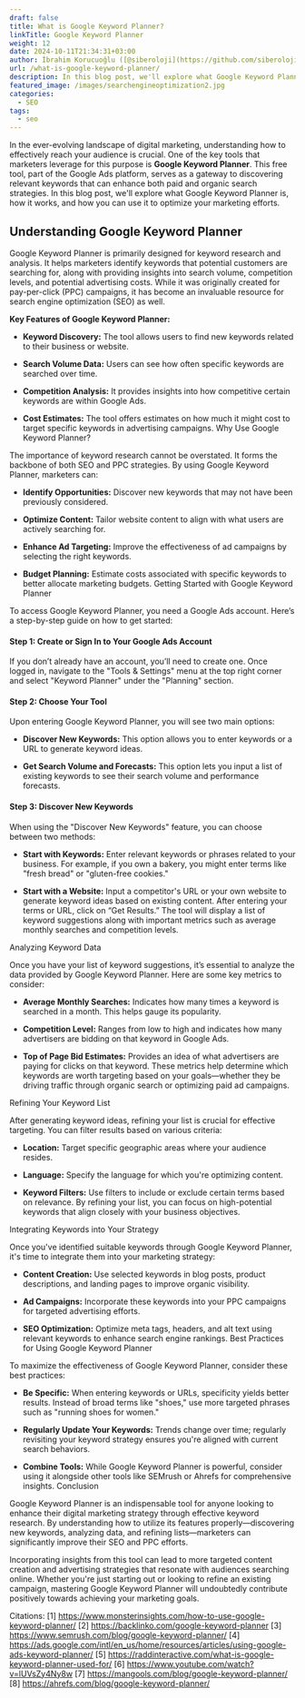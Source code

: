 ```yaml
---
draft: false
title: What is Google Keyword Planner?
linkTitle: Google Keyword Planner
weight: 12
date: 2024-10-11T21:34:31+03:00
author: İbrahim Korucuoğlu ([@siberoloji](https://github.com/siberoloji))
url: /what-is-google-keyword-planner/
description: In this blog post, we'll explore what Google Keyword Planner is, how it works, and how you can use it to optimize your marketing efforts.
featured_image: /images/searchengineoptimization2.jpg
categories:
  - SEO
tags:
  - seo
---
```

In the ever-evolving landscape of digital marketing, understanding how to effectively reach your audience is crucial. One of the key tools that marketers leverage for this purpose is **Google Keyword Planner**. This free tool, part of the Google Ads platform, serves as a gateway to discovering relevant keywords that can enhance both paid and organic search strategies. In this blog post, we'll explore what Google Keyword Planner is, how it works, and how you can use it to optimize your marketing efforts.

## Understanding Google Keyword Planner

Google Keyword Planner is primarily designed for keyword research and analysis. It helps marketers identify keywords that potential customers are searching for, along with providing insights into search volume, competition levels, and potential advertising costs. While it was originally created for pay-per-click (PPC) campaigns, it has become an invaluable resource for search engine optimization (SEO) as well.

**Key Features of Google Keyword Planner:**

* **Keyword Discovery:** The tool allows users to find new keywords related to their business or website.

* **Search Volume Data:** Users can see how often specific keywords are searched over time.

* **Competition Analysis:** It provides insights into how competitive certain keywords are within Google Ads.

* **Cost Estimates:** The tool offers estimates on how much it might cost to target specific keywords in advertising campaigns.
Why Use Google Keyword Planner?

The importance of keyword research cannot be overstated. It forms the backbone of both SEO and PPC strategies. By using Google Keyword Planner, marketers can:

* **Identify Opportunities:** Discover new keywords that may not have been previously considered.

* **Optimize Content:** Tailor website content to align with what users are actively searching for.

* **Enhance Ad Targeting:** Improve the effectiveness of ad campaigns by selecting the right keywords.

* **Budget Planning:** Estimate costs associated with specific keywords to better allocate marketing budgets.
Getting Started with Google Keyword Planner

To access Google Keyword Planner, you need a Google Ads account. Here’s a step-by-step guide on how to get started:

#### Step 1: Create or Sign In to Your Google Ads Account

If you don’t already have an account, you’ll need to create one. Once logged in, navigate to the "Tools &amp; Settings" menu at the top right corner and select "Keyword Planner" under the "Planning" section.

#### Step 2: Choose Your Tool

Upon entering Google Keyword Planner, you will see two main options:

* **Discover New Keywords:** This option allows you to enter keywords or a URL to generate keyword ideas.

* **Get Search Volume and Forecasts:** This option lets you input a list of existing keywords to see their search volume and performance forecasts.

#### Step 3: Discover New Keywords

When using the "Discover New Keywords" feature, you can choose between two methods:

* **Start with Keywords:** Enter relevant keywords or phrases related to your business. For example, if you own a bakery, you might enter terms like "fresh bread" or "gluten-free cookies."

* **Start with a Website:** Input a competitor's URL or your own website to generate keyword ideas based on existing content.
After entering your terms or URL, click on “Get Results.” The tool will display a list of keyword suggestions along with important metrics such as average monthly searches and competition levels.

Analyzing Keyword Data

Once you have your list of keyword suggestions, it’s essential to analyze the data provided by Google Keyword Planner. Here are some key metrics to consider:

* **Average Monthly Searches:** Indicates how many times a keyword is searched in a month. This helps gauge its popularity.

* **Competition Level:** Ranges from low to high and indicates how many advertisers are bidding on that keyword in Google Ads.

* **Top of Page Bid Estimates:** Provides an idea of what advertisers are paying for clicks on that keyword.
These metrics help determine which keywords are worth targeting based on your goals—whether they be driving traffic through organic search or optimizing paid ad campaigns.

Refining Your Keyword List

After generating keyword ideas, refining your list is crucial for effective targeting. You can filter results based on various criteria:

* **Location:** Target specific geographic areas where your audience resides.

* **Language:** Specify the language for which you're optimizing content.

* **Keyword Filters:** Use filters to include or exclude certain terms based on relevance.
By refining your list, you can focus on high-potential keywords that align closely with your business objectives.

Integrating Keywords into Your Strategy

Once you've identified suitable keywords through Google Keyword Planner, it's time to integrate them into your marketing strategy:

* **Content Creation:** Use selected keywords in blog posts, product descriptions, and landing pages to improve organic visibility.

* **Ad Campaigns:** Incorporate these keywords into your PPC campaigns for targeted advertising efforts.

* **SEO Optimization:** Optimize meta tags, headers, and alt text using relevant keywords to enhance search engine rankings.
Best Practices for Using Google Keyword Planner

To maximize the effectiveness of Google Keyword Planner, consider these best practices:

* **Be Specific:** When entering keywords or URLs, specificity yields better results. Instead of broad terms like "shoes," use more targeted phrases such as "running shoes for women."

* **Regularly Update Your Keywords:** Trends change over time; regularly revisiting your keyword strategy ensures you're aligned with current search behaviors.

* **Combine Tools:** While Google Keyword Planner is powerful, consider using it alongside other tools like SEMrush or Ahrefs for comprehensive insights.
Conclusion

Google Keyword Planner is an indispensable tool for anyone looking to enhance their digital marketing strategy through effective keyword research. By understanding how to utilize its features properly—discovering new keywords, analyzing data, and refining lists—marketers can significantly improve their SEO and PPC efforts.

Incorporating insights from this tool can lead to more targeted content creation and advertising strategies that resonate with audiences searching online. Whether you're just starting out or looking to refine an existing campaign, mastering Google Keyword Planner will undoubtedly contribute positively towards achieving your marketing goals.

Citations: [1] <https://www.monsterinsights.com/how-to-use-google-keyword-planner/> [2] <https://backlinko.com/google-keyword-planner> [3] <https://www.semrush.com/blog/google-keyword-planner/> [4] <https://ads.google.com/intl/en_us/home/resources/articles/using-google-ads-keyword-planner/> [5] <https://raddinteractive.com/what-is-google-keyword-planner-used-for/> [6] <https://www.youtube.com/watch?v=lUVsZy4Ny8w> [7] <https://mangools.com/blog/google-keyword-planner/> [8] <https://ahrefs.com/blog/google-keyword-planner/>
